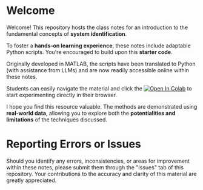 # Welcome

Welcome! This repository hosts the class notes for an introduction to the fundamental concepts of **system identification**.

To foster a **hands-on learning experience**, these notes include adaptable Python scripts. You're encouraged to build upon this **starter code**. 

Originally developed in MATLAB, the scripts have been translated to Python (with assistance from LLMs) and are now readily accessible online within these notes. 

Students can easily navigate the material and click the [![Open In Colab](https://colab.research.google.com/assets/colab-badge.svg)](YOUR_COLAB_NOTEBOOK_LINK_HERE) to start experimenting directly in their browser.

I hope you find this resource valuable. The methods are demonstrated using **real-world data**, allowing you to explore both the **potentialities and limitations** of the techniques discussed.

# Reporting Errors or Issues

Should you identify any errors, inconsistencies, or areas for improvement within these notes, please submit them through the "Issues" tab of this repository. Your contributions to the accuracy and clarity of this material are greatly appreciated.

